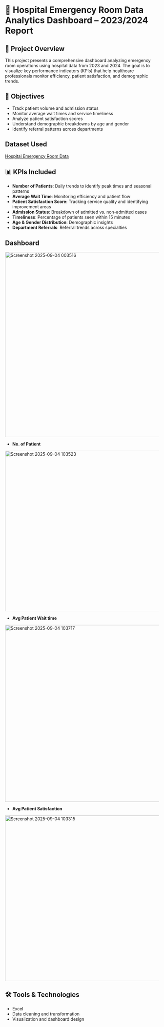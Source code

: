 # 🏥 Hospital Emergency Room Data Analytics Dashboard – 2023/2024 Report

## 📌 Project Overview
This project presents a comprehensive dashboard analyzing emergency room operations using hospital data from 2023 and 2024. The goal is to visualize key performance indicators (KPIs) that help healthcare professionals monitor efficiency, patient satisfaction, and demographic trends.

## 🎯 Objectives
- Track patient volume and admission status
- Monitor average wait times and service timeliness
- Analyze patient satisfaction scores
- Understand demographic breakdowns by age and gender
- Identify referral patterns across departments

## Dataset Used
<a href="https://github.com/Mahek-01/Hospital-Emergency-Room-Dashboard/blob/main/Hospital%20Emergency%20Room%20Data.csv">Hospital Emergency Room Data</a>

## 📊 KPIs Included
- **Number of Patients**: Daily trends to identify peak times and seasonal patterns
- **Average Wait Time**: Monitoring efficiency and patient flow
- **Patient Satisfaction Score**: Tracking service quality and identifying improvement areas
- **Admission Status**: Breakdown of admitted vs. non-admitted cases
- **Timeliness**: Percentage of patients seen within 15 minutes
- **Age & Gender Distribution**: Demographic insights
- **Department Referrals**: Referral trends across specialties

## Dashboard
<img width="1233" height="607" alt="Screenshot 2025-09-04 003516" src="https://github.com/user-attachments/assets/6b848ca9-925e-4b7b-8a22-22d76185f016" />

- **No. of Patient**
<img width="1578" height="526" alt="Screenshot 2025-09-04 103523" src="https://github.com/user-attachments/assets/0f0e8fb4-1535-40d8-8250-172ad9f44aa6" />

- **Avg Patient Wait time**
<img width="1731" height="580" alt="Screenshot 2025-09-04 103717" src="https://github.com/user-attachments/assets/cc166927-f503-4a77-8a0c-75884cb32744" />

- **Avg Patient Satisfaction**
<img width="1604" height="543" alt="Screenshot 2025-09-04 103315" src="https://github.com/user-attachments/assets/7bc929d8-302b-4149-a0cc-4a3acafe24c4" />



## 🛠️ Tools & Technologies
- Excel 
- Data cleaning and transformation
- Visualization and dashboard design

